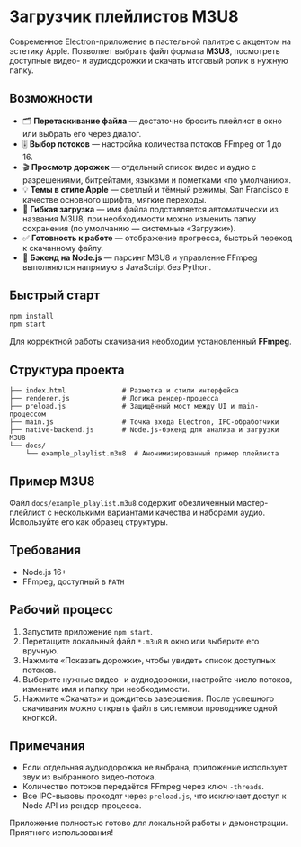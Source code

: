 # Загрузчик плейлистов M3U8

Современное Electron-приложение в пастельной палитре с акцентом на эстетику Apple. Позволяет выбрать файл формата **M3U8**, посмотреть доступные видео- и аудиодорожки и скачать итоговый ролик в нужную папку.

## Возможности

- 🗂️ **Перетаскивание файла** — достаточно бросить плейлист в окно или выбрать его через диалог.
- 🎚️ **Выбор потоков** — настройка количества потоков FFmpeg от 1 до 16.
- 🎬 **Просмотр дорожек** — отдельный список видео и аудио с разрешениями, битрейтами, языками и пометками «по умолчанию».
- 💡 **Темы в стиле Apple** — светлый и тёмный режимы, San Francisco в качестве основного шрифта, мягкие переходы.
- 💾 **Гибкая загрузка** — имя файла подставляется автоматически из названия M3U8, при необходимости можно изменить папку сохранения (по умолчанию — системные «Загрузки»).
- ✅ **Готовность к работе** — отображение прогресса, быстрый переход к скачанному файлу.
- 🧠 **Бэкенд на Node.js** — парсинг M3U8 и управление FFmpeg выполняются напрямую в JavaScript без Python.

## Быстрый старт

```bash
npm install
npm start
```

Для корректной работы скачивания необходим установленный **FFmpeg**.

## Структура проекта

```
├── index.html              # Разметка и стили интерфейса
├── renderer.js             # Логика рендер-процесса
├── preload.js              # Защищённый мост между UI и main-процессом
├── main.js                 # Точка входа Electron, IPC-обработчики
├── native-backend.js       # Node.js-бэкенд для анализа и загрузки M3U8
└── docs/
    └── example_playlist.m3u8  # Анонимизированный пример плейлиста
```

## Пример M3U8

Файл `docs/example_playlist.m3u8` содержит обезличенный мастер-плейлист с несколькими вариантами качества и наборами аудио. Используйте его как образец структуры.

## Требования

- Node.js 16+
- FFmpeg, доступный в `PATH`

## Рабочий процесс

1. Запустите приложение `npm start`.
2. Перетащите локальный файл `*.m3u8` в окно или выберите его вручную.
3. Нажмите «Показать дорожки», чтобы увидеть список доступных потоков.
4. Выберите нужные видео- и аудиодорожки, настройте число потоков, измените имя и папку при необходимости.
5. Нажмите «Скачать» и дождитесь завершения. После успешного скачивания можно открыть файл в системном проводнике одной кнопкой.

## Примечания

- Если отдельная аудиодорожка не выбрана, приложение использует звук из выбранного видео-потока.
- Количество потоков передаётся FFmpeg через ключ `-threads`.
- Все IPC-вызовы проходят через `preload.js`, что исключает доступ к Node API из рендер-процесса.

Приложение полностью готово для локальной работы и демонстрации. Приятного использования!
